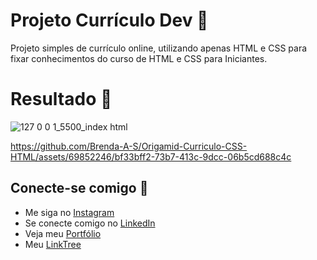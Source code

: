 # Projeto Currículo Dev :art:

Projeto simples de currículo online, utilizando apenas HTML e CSS para fixar conhecimentos do curso de HTML e CSS para Iniciantes.

# Resultado :pushpin:

![127 0 0 1_5500_index html](https://github.com/Brenda-A-S/Origamid-Curriculo-CSS-HTML/assets/69852246/449a1f0c-eeed-41fc-bf8f-b0780b0e17bf)

https://github.com/Brenda-A-S/Origamid-Curriculo-CSS-HTML/assets/69852246/bf33bff2-73b7-413c-9dcc-06b5cd688c4c

## Conecte-se comigo :link:

* Me siga no [Instagram](https://www.instagram.com/brenda_a_s_dev/)
* Se conecte comigo no [LinkedIn](https://www.linkedin.com/in/brenda-antunes-silva/)
* Veja meu [Portfólio](https://portfolio-brenda-a-s.web.app/)
* Meu [LinkTree](https://linktr.ee/brenda_a_s_dev)